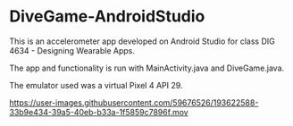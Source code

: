 # DiveGame-AndroidStudio
This is an accelerometer app developed on Android Studio for class DIG 4634 - Designing Wearable Apps.

The app and functionality is run with MainActivity.java and DiveGame.java.

The emulator used was a virtual Pixel 4 API 29.



https://user-images.githubusercontent.com/59676526/193622588-33b9e434-39a5-40eb-b33a-1f5859c7896f.mov


